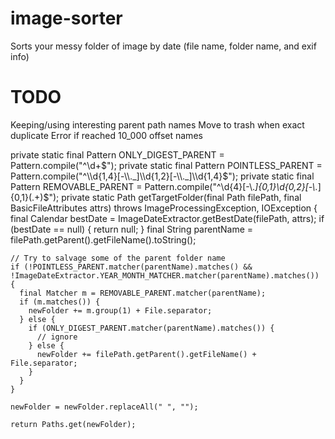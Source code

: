# image-sorter
Sorts your messy folder of image by date (file name, folder name, and exif info)

# TODO
Keeping/using interesting parent path names
Move to trash when exact duplicate
Error if reached 10_000 offset names


  private static final Pattern ONLY_DIGEST_PARENT = Pattern.compile("^\\d+$");
  private static final Pattern POINTLESS_PARENT = Pattern.compile("^\\d{1,4}[-\\._]\\d{1,2}[-\\._]\\d{1,4}$");
  private static final Pattern REMOVABLE_PARENT = Pattern.compile("^\\d{4}[-\\._]{0,1}\\d{0,2}[-\\._]{0,1}(.+)$");
  private static Path getTargetFolder(final Path filePath, final BasicFileAttributes attrs) throws ImageProcessingException, IOException {
    final Calendar bestDate = ImageDateExtractor.getBestDate(filePath, attrs);
    if (bestDate == null) {
      return null;
    }
    final String parentName = filePath.getParent().getFileName().toString();

    // Try to salvage some of the parent folder name
    if (!POINTLESS_PARENT.matcher(parentName).matches() && !ImageDateExtractor.YEAR_MONTH_MATCHER.matcher(parentName).matches()) {
      final Matcher m = REMOVABLE_PARENT.matcher(parentName);
      if (m.matches()) {
        newFolder += m.group(1) + File.separator;
      } else {
        if (ONLY_DIGEST_PARENT.matcher(parentName).matches()) {
          // ignore
        } else {
          newFolder += filePath.getParent().getFileName() + File.separator;
        }
      }
    }

    newFolder = newFolder.replaceAll(" ", "");

    return Paths.get(newFolder);